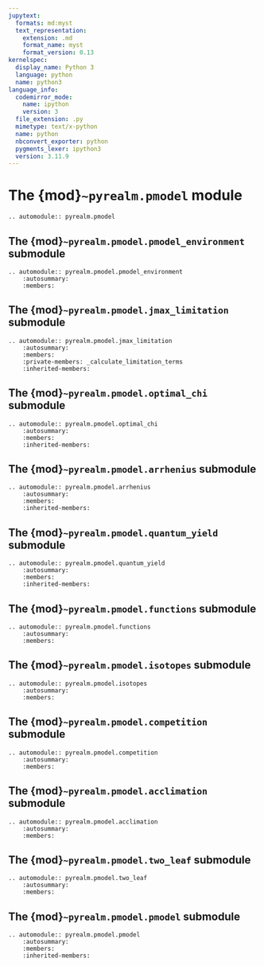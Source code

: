 ```yaml
---
jupytext:
  formats: md:myst
  text_representation:
    extension: .md
    format_name: myst
    format_version: 0.13
kernelspec:
  display_name: Python 3
  language: python
  name: python3
language_info:
  codemirror_mode:
    name: ipython
    version: 3
  file_extension: .py
  mimetype: text/x-python
  name: python
  nbconvert_exporter: python
  pygments_lexer: ipython3
  version: 3.11.9
---
```


# The {mod}`~pyrealm.pmodel` module

```{eval-rst}
.. automodule:: pyrealm.pmodel
```

## The {mod}`~pyrealm.pmodel.pmodel_environment` submodule

```{eval-rst}
.. automodule:: pyrealm.pmodel.pmodel_environment
    :autosummary:
    :members:
```

## The {mod}`~pyrealm.pmodel.jmax_limitation` submodule

```{eval-rst}
.. automodule:: pyrealm.pmodel.jmax_limitation
    :autosummary:
    :members:
    :private-members: _calculate_limitation_terms
    :inherited-members:
```

## The {mod}`~pyrealm.pmodel.optimal_chi` submodule

```{eval-rst}
.. automodule:: pyrealm.pmodel.optimal_chi
    :autosummary:
    :members:
    :inherited-members:
```

## The {mod}`~pyrealm.pmodel.arrhenius` submodule

```{eval-rst}
.. automodule:: pyrealm.pmodel.arrhenius
    :autosummary:
    :members:
    :inherited-members:
```

## The {mod}`~pyrealm.pmodel.quantum_yield` submodule

```{eval-rst}
.. automodule:: pyrealm.pmodel.quantum_yield
    :autosummary:
    :members:
    :inherited-members:
```

## The {mod}`~pyrealm.pmodel.functions` submodule

```{eval-rst}
.. automodule:: pyrealm.pmodel.functions
    :autosummary:
    :members:
```

## The {mod}`~pyrealm.pmodel.isotopes` submodule

```{eval-rst}
.. automodule:: pyrealm.pmodel.isotopes
    :autosummary:
    :members:
```

## The {mod}`~pyrealm.pmodel.competition` submodule

```{eval-rst}
.. automodule:: pyrealm.pmodel.competition
    :autosummary:
    :members:
```

## The {mod}`~pyrealm.pmodel.acclimation` submodule

```{eval-rst}
.. automodule:: pyrealm.pmodel.acclimation
    :autosummary:
    :members:
```

## The {mod}`~pyrealm.pmodel.two_leaf` submodule

```{eval-rst}
.. automodule:: pyrealm.pmodel.two_leaf
    :autosummary:
    :members:
```

## The {mod}`~pyrealm.pmodel.pmodel` submodule

```{eval-rst}
.. automodule:: pyrealm.pmodel.pmodel
    :autosummary:
    :members:
    :inherited-members:
```
